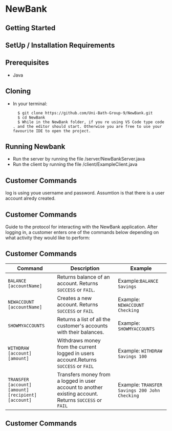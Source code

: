 # NewBank

## Getting Started

## SetUp / Installation Requirements

## Prerequisites

* Java

## Cloning

* In your terminal:
        
        $ git clone https://github.com/Uni-Bath-Group-9/NewBank.git
        $ cd NewBank
        $ While in the NewBank folder, if you re using VS Code type code . and the editor should start. Otherwise you are free to use your favourite IDE to open the project. 


## Running Newbank

* Run the server by running the file /server/NewBankServer.java
* Run the client by running the file /client/ExampleClient.java

## Customer Commands

log is using youe username and password. Assumtion is that there is a user account alredy created.

## Customer Commands

Guide to the protocol for interacting with the NewBank application. After logging in, a customer enters one of the commands below depending on what activity they would like to perform:

## Customer Commands

| Command | Description | Example
| --- | --- | --- |
| `BALANCE [accountName]` | Returns balance of an account. Returns `SUCCESS` or `FAIL`.| Example:`BALANCE Savings`|
| `NEWACCOUNT [accountName]` | Creates a new account. Returns `SUCCESS` or `FAIL` | Example: `NEWACCOUNT Checking`|
| `SHOWMYACCOUNTS` | Returns a list of all the customer's accounts with their balances.|Example: `SHOWMYACCOUNTS`|
| `WITHDRAW [account] [amount]` | Withdraws money from the current logged in users account.Returns `SUCCESS` or `FAIL` | Example: `WITHDRAW Savings 100`| 
| `TRANSFER [account] [amount] [recipient] [account]` | Transfers money from a logged in user account to another existing account. Returns `SUCCESS` or `FAIL`| Example: `TRANSFER Savings 200 John Checking`|


## Customer Commands

